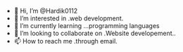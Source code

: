 - 👋 Hi, I’m @Hardik0112
- 👀 I’m interested in .web development.
- 🌱 I’m currently learning ...programming languages
- 💞️ I’m looking to collaborate on .Website developement..
- 📫 How to reach me .through email.

<!---
Hardik0112/Hardik0112 is a ✨ special ✨ repository because its `README.md` (this file) appears on your GitHub profile.
You can click the Preview link to take a look at your changes.
--->
